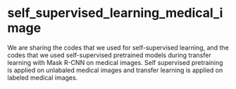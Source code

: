 # self_supervised_learning_medical_image

We are sharing the codes that we used for self-supervised learning, and the codes that we used self-supervised pretrained models during transfer learning with Mask R-CNN on medical images. Self supervised pretraining is applied on unlabaled medical images and transfer learning is applied on labeled medical images. 
